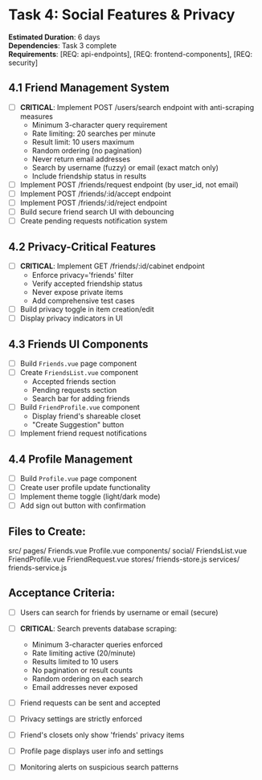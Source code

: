 # Task 4: Social Features & Privacy

**Estimated Duration**: 6 days  
**Dependencies**: Task 3 complete  
**Requirements**: [REQ: api-endpoints], [REQ: frontend-components], [REQ: security]

## 4.1 Friend Management System
- [ ] **CRITICAL**: Implement POST /users/search endpoint with anti-scraping measures
  - Minimum 3-character query requirement
  - Rate limiting: 20 searches per minute
  - Result limit: 10 users maximum
  - Random ordering (no pagination)
  - Never return email addresses
  - Search by username (fuzzy) or email (exact match only)
  - Include friendship status in results
- [ ] Implement POST /friends/request endpoint (by user_id, not email)
- [ ] Implement POST /friends/:id/accept endpoint
- [ ] Implement POST /friends/:id/reject endpoint
- [ ] Build secure friend search UI with debouncing
- [ ] Create pending requests notification system

## 4.2 Privacy-Critical Features
- [ ] **CRITICAL**: Implement GET /friends/:id/cabinet endpoint
  - Enforce privacy='friends' filter
  - Verify accepted friendship status
  - Never expose private items
  - Add comprehensive test cases
- [ ] Build privacy toggle in item creation/edit
- [ ] Display privacy indicators in UI

## 4.3 Friends UI Components
- [ ] Build `Friends.vue` page component
- [ ] Create `FriendsList.vue` component
  - Accepted friends section
  - Pending requests section
  - Search bar for adding friends
- [ ] Build `FriendProfile.vue` component
  - Display friend's shareable closet
  - "Create Suggestion" button
- [ ] Implement friend request notifications

## 4.4 Profile Management
- [ ] Build `Profile.vue` page component
- [ ] Create user profile update functionality
- [ ] Implement theme toggle (light/dark mode)
- [ ] Add sign out button with confirmation

## Files to Create:
src/
pages/
Friends.vue
Profile.vue
components/
social/
FriendsList.vue
FriendProfile.vue
FriendRequest.vue
stores/
friends-store.js
services/
friends-service.js


## Acceptance Criteria:
- [ ] Users can search for friends by username or email (secure)
- [ ] **CRITICAL**: Search prevents database scraping:
  - Minimum 3-character queries enforced
  - Rate limiting active (20/minute)
  - Results limited to 10 users
  - No pagination or result counts
  - Random ordering on each search
  - Email addresses never exposed
- [ ] Friend requests can be sent and accepted
- [ ] Privacy settings are strictly enforced
- [ ] Friend's closets only show 'friends' privacy items
- [ ] Profile page displays user info and settings
- [ ] Monitoring alerts on suspicious search patterns

